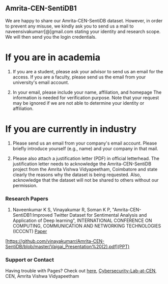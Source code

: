 ## Amrita-CEN-SentiDB1

We are happy to share our Amrita-CEN-SentiDB dataset. However, in order to prevent any misuse, we kindly ask you to send us a mail to naveensivakumarr[@]gmail.com  stating your identity and research scope. We will then send you the login credentials.


# If you are in academia

1. If you are a student, please ask your advisor to send us an email for the access. If you are a faculty, please send us the email from your university's email account.

2. In your email, please include your name, affiliation, and homepage The information is needed for verification purpose. Note that your request may be ignored if we are not able to determine your identity or affiliation.

# If you are currently in industry

1. Please send us an email from your company's email account. Please briefly introduce yourself (e.g., name) and your company in that mail.

2. Please also attach a justification letter (PDF) in official letterhead. The justification letter needs to acknowledge the Amrita-CEN-SentiDB project from the Amrita Vishwa Vidyapeetham, Coimbatore and state clearly the reasons why the dataset is being requested. Also, acknowledge that the dataset will not be shared to others without our permission.

### Research Papers

1. Naveenkumar K S, Vinayakumar R, Soman K P, "Amrita-CEN-SentiDB1:Improved Twitter Dataset for Sentimental Analysis and Application of Deep 
learning", INTERNATIONAL CONFERENCE ON COMPUTING, COMMUNICATION AND NETWORKING TECHNOLOGIES (ICCCNT) [Paper](https://ieeexplore.ieee.org/document/8944758)

[https://github.com/vinayakumarr/Amrita-CEN-SentiDB/blob/master/Vaigai_Presentation%20(2).pdf](PPT)
### Support or Contact

Having trouble with Pages? Check out [here](https://vinayakumarr.github.io/), [Cybersecurity-Lab-at-CEN](https://vinayakumarr.github.io/Cybersecurity-Lab-at-CEN/), CEN, Amrita Vishwa Vidyapeetham
